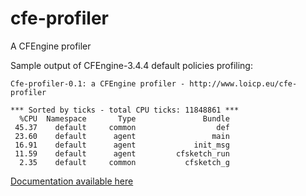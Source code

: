 cfe-profiler
============

A CFEngine profiler


Sample output of CFEngine-3.4.4 default policies profiling:

    Cfe-profiler-0.1: a CFEngine profiler - http://www.loicp.eu/cfe-profiler
    
    *** Sorted by ticks - total CPU ticks: 11848861 ***
      %CPU  Namespace       Type               Bundle
     45.37    default     common                  def
     23.60    default      agent                 main
     16.91    default      agent             init_msg
     11.59    default      agent         cfsketch_run
      2.35    default     common           cfsketch_g


[Documentation available here](http://www.loicp.eu/cfe-profiler)

